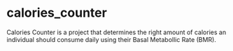 # calories_counter
Calories Counter is a project that determines the right amount of calories an individual should consume daily using their Basal Metabollic Rate (BMR).
